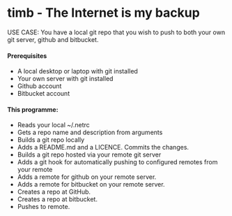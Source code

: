 # timb - The Internet is my backup

USE CASE:
You have a local git repo that you wish to push to both your own git server,
github and bitbucket.

#### Prerequisites

* A local desktop or laptop with git installed
* Your own server with git installed
* Github account
* Bitbucket account

#### This programme:

* Reads your local ~/.netrc
* Gets a repo name and description from arguments
* Builds a git repo locally
* Adds a README.md and a LICENCE. Commits the changes.
* Builds a git repo hosted via your remote git server
* Adds a git hook for automatically pushing to configured remotes from your
remote
* Adds a remote for github on your remote server.
* Adds a remote for bitbucket on your remote server.
* Creates a repo at GitHub.
* Creates a repo at bitbucket.
* Pushes to remote.
